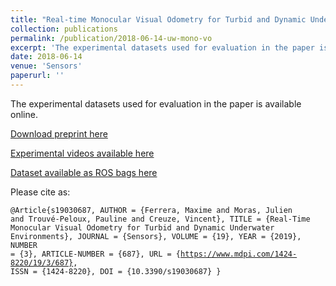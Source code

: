 ```yaml
---
title: "Real-time Monocular Visual Odometry for Turbid and Dynamic Underwater Environments"
collection: publications
permalink: /publication/2018-06-14-uw-mono-vo
excerpt: 'The experimental datasets used for evaluation in the paper is available online.'
date: 2018-06-14
venue: 'Sensors'
paperurl: ''
---
```


The experimental datasets used for evaluation in the paper is available online.

[Download preprint here](https://arxiv.org/pdf/1806.05842.pdf)

[Experimental videos available here](https://www.youtube.com/playlist?list=PL7F6c8YEyil-RuC7YptNMAM88gfBfn0u4)

[Dataset available as ROS bags here](https://seafile.lirmm.fr/d/aa84057dc29a4af8ae4a/)

Please cite as:

<code>@Article{s19030687,
AUTHOR = {Ferrera, Maxime and Moras, Julien and Trouvé-Peloux, Pauline and Creuze, Vincent},
TITLE = {Real-Time Monocular Visual Odometry for Turbid and Dynamic Underwater Environments},
JOURNAL = {Sensors},
VOLUME = {19},
YEAR = {2019},
NUMBER = {3},
ARTICLE-NUMBER = {687},
URL = {https://www.mdpi.com/1424-8220/19/3/687},
ISSN = {1424-8220},
DOI = {10.3390/s19030687}
}
